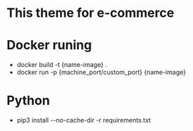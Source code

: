 # This theme for e-commerce

# Docker runing

+ docker build -t {name-image} .
+ docker run -p {machine_port/custom_port} {name-image}
# Python
+ pip3 install --no-cache-dir -r requirements.txt